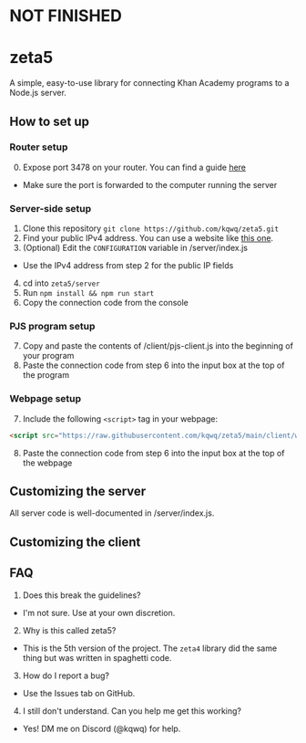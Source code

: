 # NOT FINISHED

# zeta5

A simple, easy-to-use library for connecting Khan Academy programs to a Node.js server.

## How to set up

### Router setup
0. Expose port 3478 on your router. You can find a guide [here](https://www.noip.com/support/knowledgebase/general-port-forwarding-guide/)
- Make sure the port is forwarded to the computer running the server

### Server-side setup
1. Clone this repository ```git clone https://github.com/kqwq/zeta5.git```
2. Find your public IPv4 address. You can use a website like [this one](https://www.whatismyip.com/what-is-my-public-ip-address/).
3. (Optional) Edit the `CONFIGURATION` variable in /server/index.js
  - Use the IPv4 address from step 2 for the public IP fields
4. cd into `zeta5/server`
5. Run ```npm install && npm run start```
6. Copy the connection code from the console

### PJS program setup
7. Copy and paste the contents of /client/pjs-client.js into the beginning of your program
8. Paste the connection code from step 6 into the input box at the top of the program

### Webpage setup
7. Include the following `<script>` tag in your webpage:
```html
<script src="https://raw.githubusercontent.com/kqwq/zeta5/main/client/webpage-client.js"></script>
```
8. Paste the connection code from step 6 into the input box at the top of the webpage

## Customizing the server

All server code is well-documented in /server/index.js.

## Customizing the client



## FAQ
1. Does this break the guidelines?
- I'm not sure. Use at your own discretion.
2. Why is this called zeta5?
- This is the 5th version of the project. The `zeta4` library did the same thing but was written in spaghetti code.
3. How do I report a bug?
- Use the Issues tab on GitHub.
4. I still don't understand. Can you help me get this working?
- Yes! DM me on Discord (@kqwq) for help.